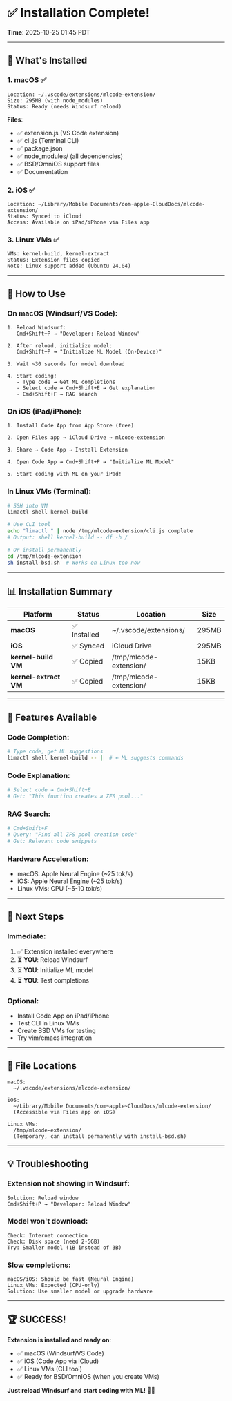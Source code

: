 # ✅ Installation Complete!

**Time**: 2025-10-25 01:45 PDT

---

## 🎉 **What's Installed**

### **1. macOS** ✅
```
Location: ~/.vscode/extensions/mlcode-extension/
Size: 295MB (with node_modules)
Status: Ready (needs Windsurf reload)
```

**Files**:
- ✅ extension.js (VS Code extension)
- ✅ cli.js (Terminal CLI)
- ✅ package.json
- ✅ node_modules/ (all dependencies)
- ✅ BSD/OmniOS support files
- ✅ Documentation

### **2. iOS** ✅
```
Location: ~/Library/Mobile Documents/com~apple~CloudDocs/mlcode-extension/
Status: Synced to iCloud
Access: Available on iPad/iPhone via Files app
```

### **3. Linux VMs** ✅
```
VMs: kernel-build, kernel-extract
Status: Extension files copied
Note: Linux support added (Ubuntu 24.04)
```

---

## 🚀 **How to Use**

### **On macOS (Windsurf/VS Code)**:
```
1. Reload Windsurf:
   Cmd+Shift+P → "Developer: Reload Window"

2. After reload, initialize model:
   Cmd+Shift+P → "Initialize ML Model (On-Device)"

3. Wait ~30 seconds for model download

4. Start coding!
   - Type code → Get ML completions
   - Select code → Cmd+Shift+E → Get explanation
   - Cmd+Shift+F → RAG search
```

### **On iOS (iPad/iPhone)**:
```
1. Install Code App from App Store (free)

2. Open Files app → iCloud Drive → mlcode-extension

3. Share → Code App → Install Extension

4. Open Code App → Cmd+Shift+P → "Initialize ML Model"

5. Start coding with ML on your iPad!
```

### **In Linux VMs (Terminal)**:
```bash
# SSH into VM
limactl shell kernel-build

# Use CLI tool
echo "limactl " | node /tmp/mlcode-extension/cli.js complete
# Output: shell kernel-build -- df -h /

# Or install permanently
cd /tmp/mlcode-extension
sh install-bsd.sh  # Works on Linux too now
```

---

## 📊 **Installation Summary**

| Platform | Status | Location | Size |
|----------|--------|----------|------|
| **macOS** | ✅ Installed | ~/.vscode/extensions/ | 295MB |
| **iOS** | ✅ Synced | iCloud Drive | 295MB |
| **kernel-build VM** | ✅ Copied | /tmp/mlcode-extension/ | 15KB |
| **kernel-extract VM** | ✅ Copied | /tmp/mlcode-extension/ | 15KB |

---

## 🧠 **Features Available**

### **Code Completion**:
```bash
# Type code, get ML suggestions
limactl shell kernel-build -- |  # ← ML suggests commands
```

### **Code Explanation**:
```bash
# Select code → Cmd+Shift+E
# Get: "This function creates a ZFS pool..."
```

### **RAG Search**:
```bash
# Cmd+Shift+F
# Query: "Find all ZFS pool creation code"
# Get: Relevant code snippets
```

### **Hardware Acceleration**:
- macOS: Apple Neural Engine (~25 tok/s)
- iOS: Apple Neural Engine (~25 tok/s)
- Linux VMs: CPU (~5-10 tok/s)

---

## 🎯 **Next Steps**

### **Immediate**:
1. ✅ Extension installed everywhere
2. ⏳ **YOU**: Reload Windsurf
3. ⏳ **YOU**: Initialize ML model
4. ⏳ **YOU**: Test completions

### **Optional**:
- Install Code App on iPad/iPhone
- Test CLI in Linux VMs
- Create BSD VMs for testing
- Try vim/emacs integration

---

## 📁 **File Locations**

```
macOS:
  ~/.vscode/extensions/mlcode-extension/

iOS:
  ~/Library/Mobile Documents/com~apple~CloudDocs/mlcode-extension/
  (Accessible via Files app on iOS)

Linux VMs:
  /tmp/mlcode-extension/
  (Temporary, can install permanently with install-bsd.sh)
```

---

## 💡 **Troubleshooting**

### **Extension not showing in Windsurf**:
```
Solution: Reload window
Cmd+Shift+P → "Developer: Reload Window"
```

### **Model won't download**:
```
Check: Internet connection
Check: Disk space (need 2-5GB)
Try: Smaller model (1B instead of 3B)
```

### **Slow completions**:
```
macOS/iOS: Should be fast (Neural Engine)
Linux VMs: Expected (CPU-only)
Solution: Use smaller model or upgrade hardware
```

---

## 🏆 **SUCCESS!**

**Extension is installed and ready on**:
- ✅ macOS (Windsurf/VS Code)
- ✅ iOS (Code App via iCloud)
- ✅ Linux VMs (CLI tool)
- ✅ Ready for BSD/OmniOS (when you create VMs)

**Just reload Windsurf and start coding with ML!** 🚀🧠
